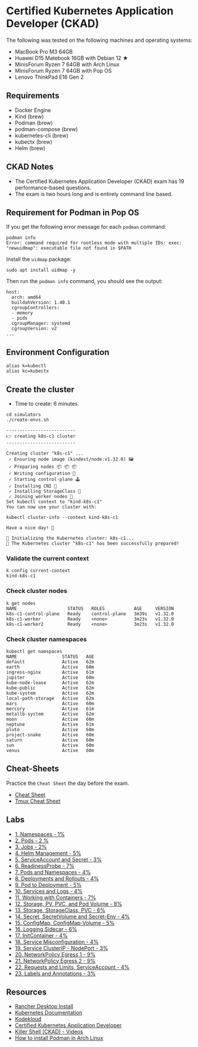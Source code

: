 # Certified Kubernetes Application Developer (CKAD)

The following was tested on the following machines and operating systems:

- MacBook Pro M3 64GB
- Huawei D15 Matebook 16GB with Debian 12 ★
- MinisForum Ryzen 7 64GB with Arch Linux
- MinisForum Ryzen 7 64GB with Pop OS
- Lenovo ThinkPad E16 Gen 2

## Requirements

- Docker Engine
- Kind (brew)
- Podman (brew)
- podman-compose (brew)
- kubernetes-cli (brew)
- kubectx (brew)
- Helm (brew)

## CKAD Notes

- The Certified Kubernetes Application Developer (CKAD) exam has 19 performance-based questions. 
- The exam is two hours long and is entirely command line based.

## Requirement for Podman in Pop OS

If you get the following error message for each `podman` command:

```shell
podman info
Error: command required for rootless mode with multiple IDs: exec: "newuidmap": executable file not found in $PATH
```

Install the `uidmap` package:

```shell
sudo apt install uidmap -y
```

Then run the `podman info` command, you should see the output:

```shell
host:
  arch: amd64
  buildahVersion: 1.40.1
  cgroupControllers:
  - memory
  - pids
  cgroupManager: systemd
  cgroupVersion: v2
...
```

## Environment Configuration

```shell
alias k=kubectl
alias kc=kubectx
```

## Create the cluster

- Time to create: 6 minutes.

```shell
cd simulators
./create-envs.sh

--------------------------
👉 creating k8s-c1 cluster
--------------------------

Creating cluster "k8s-c1" ...
 ✓ Ensuring node image (kindest/node:v1.32.0) 🖼
 ✓ Preparing nodes 📦 📦 📦  
 ✓ Writing configuration 📜 
 ✓ Starting control-plane 🕹️ 
 ✓ Installing CNI 🔌 
 ✓ Installing StorageClass 💾 
 ✓ Joining worker nodes 🚜 
Set kubectl context to "kind-k8s-c1"
You can now use your cluster with:

kubectl cluster-info --context kind-k8s-c1

Have a nice day! 👋

🚜 Initializing the Kubernetes cluster: k8s-c1...
🚀 The Kubernetes cluster "k8s-c1" has been successfully prepared!
```

### Validate the current context

```shell
k config current-context
kind-k8s-c1
```

### Check cluster nodes

```shell
k get nodes
NAME                   STATUS   ROLES           AGE     VERSION
k8s-c1-control-plane   Ready    control-plane   3m39s   v1.32.0
k8s-c1-worker          Ready    <none>          3m23s   v1.32.0
k8s-c1-worker2         Ready    <none>          3m23s   v1.32.0
```

### Check cluster namespaces

```shell
kubectl get namspaces
NAME                 STATUS   AGE
default              Active   62m
earth                Active   60m
ingress-nginx        Active   61m
jupiter              Active   60m
kube-node-lease      Active   62m
kube-public          Active   62m
kube-system          Active   62m
local-path-storage   Active   62m
mars                 Active   60m
mercury              Active   61m
metallb-system       Active   62m
moon                 Active   60m
neptune              Active   61m
pluto                Active   60m
project-snake        Active   60m
saturn               Active   60m
sun                  Active   60m
venus                Active   60m
```

## Cheat-Sheets

Practice the `Cheat Sheet` the day before the exam.

- [Cheat Sheet](cheat_sheet.md)
- [Tmux Cheat Sheet](tmux_cheat_sheet.md)

## Labs

- [1. Namespaces - 1%](labs/01-namespaces.md)
- [2. Pods - 2 %](labs/02-pods.md)
- [3. Jobs - 2%](labs/03-jobs.md)
- [4. Helm Management - 5%](labs/04-helm-management.md)
- [5. ServiceAccount and Secret - 3%](labs/05-serviceaccount-and-secret.md)
- [6. ReadinessProbe - 7%](labs/06-readinessprobe.md)
- [7. Pods and Namespaces - 4%](labs/07-pods-and-namespaces.md)
- [8. Deployments and Rollouts - 4%](labs/08-deployments-and-rollouts.md)
- [9. Pod to Deployment - 5%](labs/09-pod-to-deployment.md)
- [10. Services and Logs - 4%](labs/10-services-and-logs.md)
- [11. Working with Containers - 7%](labs/11-working-with-containers.md)
- [12. Storage, PV, PVC, and Pod Volume - 8%](labs/12-storage-pv-pvc-pod-volume.md)
- [13. Storage, StorageClass, PVC - 6%](labs/13-storage-storageclass-pvc.md)
- [14. Secret, SecretVolume and Secret-Env - 4%](labs/14-secret-secretvolume-secret-env.md)
- [15. ConfigMap, ConfigMap-Volume - 5%](labs/15-configmap-configmap-volume.md)
- [16. Logging Sidecar - 6%](labs/16-logging-sidecar.md)
- [17. InitContainer - 4%](labs/17-initcontainer.md)
- [18. Service Misconfiguration - 4%](labs/18-service-misconfiguration.md)
- [19. Service ClusterIP - NodePort - 3%](labs/19-service-clusterip-nodeport.md)
- [20. NetworkPolicy Egress 1 - 9%](labs/20-networkpolicy-egress-1.md)
- [21. NetworkPolicy Egress 2 - 9%](labs/21-networkpolicy-egress-2.md)
- [22. Requests and Limits, ServiceAccount - 4%](labs/22-requests-and-limits-serviceaccount.md)
- [23. Labels and Annotations - 3%](labs/23-labels-and-annotations.md)

## Resources

- [Rancher Desktop Install](https://docs.rancherdesktop.io/getting-started/installation/)
- [Kubernetes Documentation](https://kubernetes.io/docs)
- [Kodekloud](https://kodekloud.com)
- [Certified Kubernetes Application Developer](https://www.udemy.com/course/mastering-certified-kubernetes-application-developer/)
- [Killer Shell (CKAD) - Videos](https://www.youtube.com/playlist?list=PLpbwBK0ptssyIgAoHR-611wt3O9wobS8T)
- [How to install Podman in Arch Linux](https://computingforgeeks.com/how-to-install-podman-on-arch-linux-manjaro/)
